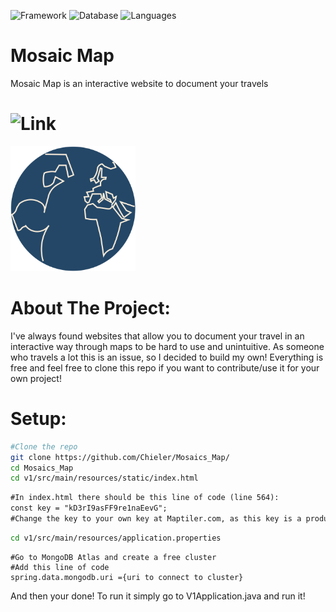 ![Framework](https://img.shields.io/badge/Framework-Spring-blue) ![Database](https://img.shields.io/badge/Database-MongoDB-white) ![Languages](https://img.shields.io/badge/Languages-Java,_Html,_Css,_Javascript-white)

# Mosaic Map

Mosaic Map is an interactive website to document your travels

# ![Link](https://mosaicsmap.com/)

<img src="https://raw.githubusercontent.com/Chieler/Mosaics_Map/main/src/main/resources/static/world.png" alt="World Map" width="200">

# About The Project:
I've always found websites that allow you to document your travel in an interactive way through maps to be hard to use and unintuitive. As someone who travels a lot this is an issue, so I decided to build my own! Everything is free and feel free to clone this repo if you want to contribute/use it for your own project!

# Setup:
```bash
#Clone the repo
git clone https://github.com/Chieler/Mosaics_Map/
cd Mosaics_Map
cd v1/src/main/resources/static/index.html
```
```html
#In index.html there should be this line of code (line 564):
const key = "kD3rI9asFF9re1naEevG";
#Change the key to your own key at Maptiler.com, as this key is a production key and restricted to use on the website only
```
```bash
cd v1/src/main/resources/application.properties
```
```properties
#Go to MongoDB Atlas and create a free cluster
#Add this line of code 
spring.data.mongodb.uri ={uri to connect to cluster}
```
And then your done! To run it simply go to V1Application.java and run it!

